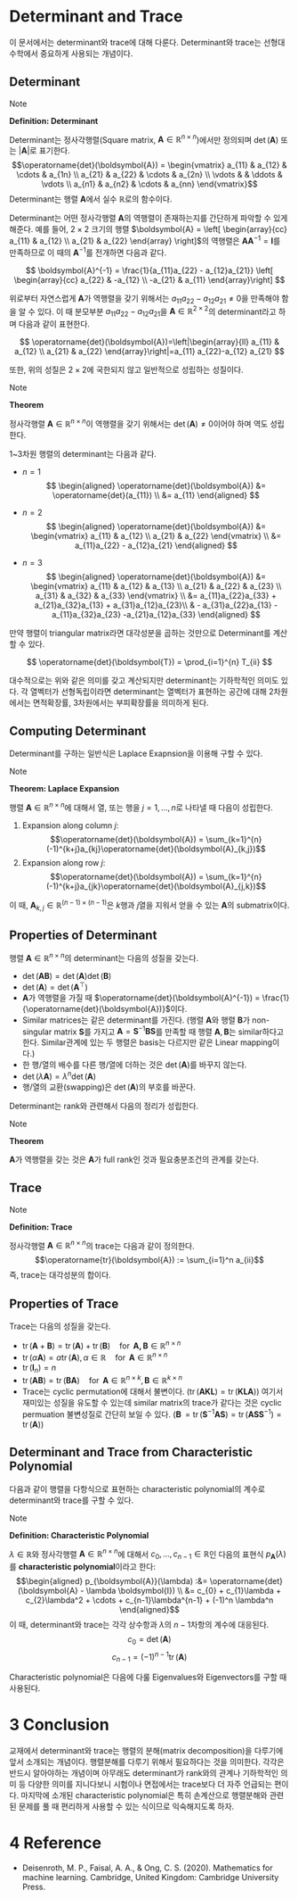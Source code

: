 # Determinant and Trace

이 문서에서는 determinant와 trace에 대해 다룬다. Determinant와 trace는 선형대수학에서 중요하게 사용되는 개념이다.

## Determinant 

> [!NOTE]
> **Definition: Determinant**
> 
> Determinant는 정사각행렬(Square matrix, $\boldsymbol{A} \in \mathbb{R}^{n \times n}$)에서만 정의되며 $\operatorname{det}(\boldsymbol{A})$ 또는 $\lvert \boldsymbol{A} \rvert$로 표기한다. 
> $$\operatorname{det}(\boldsymbol{A}) = \begin{vmatrix} a_{11} & a_{12} & \cdots & a_{1n} \\ a_{21} & a_{22} & \cdots & a_{2n} \\ \vdots & & \ddots & \vdots \\ a_{n1} & a_{n2} & \cdots & a_{nn} \end{vmatrix}$$
> Determinant는 행렬 $\boldsymbol{A}$에서 실수 $\mathbb{R}$로의 함수이다.

Determinant는 어떤 정사각행렬 $\boldsymbol{A}$의 역행렬이 존재하는지를 간단하게 파악할 수 있게 해준다. 예를 들어, $2 \times 2$ 크기의 행렬 $\boldsymbol{A} = \left[ \begin{array}{cc} a_{11} & a_{12} \\ a_{21} & a_{22} \end{array} \right]$의 역행렬은 $\boldsymbol{A} \boldsymbol{A}^{-1} = \boldsymbol{I}$를 만족하므로 이 때의 $\boldsymbol{A}^{-1}$를 전개하면 다음과 같다.

$$
\boldsymbol{A}^{-1} = \frac{1}{a_{11}a_{22} - a_{12}a_{21}}
\left[
\begin{array}{cc}
a_{22} & -a_{12} \\
-a_{21} & a_{11}
\end{array}\right]
$$

위로부터 자연스럽게 $\boldsymbol{A}$가 역행렬을 갖기 위해서는 $a_{11}a_{22} - a_{12}a_{21} \neq 0$을 만족해야 함을 알 수 있다. 이 때 분모부분 $a_{11}a_{22} - a_{12}a_{21}$을 $\boldsymbol{A} \in \mathbb{R}^{2 \times 2}$의 determinant라고 하며 다음과 같이 표현한다.

$$
\operatorname{det}(\boldsymbol{A})=\left|\begin{array}{ll}
a_{11} & a_{12} \\
a_{21} & a_{22}
\end{array}\right|=a_{11} a_{22}-a_{12} a_{21}
$$

또한, 위의 성질은 $2 \times 2$에 국한되지 않고 일반적으로 성립하는 성질이다.

> [!NOTE]
> **Theorem**
> 
> 정사각행렬 $\boldsymbol{A} \in \mathbb{R}^{n \times n}$이 역행렬을 갖기 위해서는 $\operatorname{det}(\boldsymbol{A}) \neq 0$이어야 하며 역도 성립한다.

1~3차원 행렬의 determinant는 다음과 같다.

* $n=1$
  $$
  \begin{aligned}
  \operatorname{det}(\boldsymbol{A}) &= \operatorname{det}(a_{11}) \\
  &= a_{11}
  \end{aligned}
  $$

* $n=2$
  $$
  \begin{aligned}
  \operatorname{det}(\boldsymbol{A}) &=
  \begin{vmatrix}
  a_{11} & a_{12} \\
  a_{21} & a_{22}
  \end{vmatrix} \\
  &= a_{11}a_{22} - a_{12}a_{21}
  \end{aligned}
  $$

* $n=3$
  $$
  \begin{aligned}
  \operatorname{det}(\boldsymbol{A}) &= 
  \begin{vmatrix}
  a_{11} & a_{12} & a_{13} \\
  a_{21} & a_{22} & a_{23} \\
  a_{31} & a_{32} & a_{33}
  \end{vmatrix} \\
  &= a_{11}a_{22}a_{33} + a_{21}a_{32}a_{13} + a_{31}a_{12}a_{23}\\
  & - a_{31}a_{22}a_{13} - a_{11}a_{32}a_{23} -a_{21}a_{12}a_{33}
  \end{aligned} 
  $$

만약 행렬이 triangular matrix라면 대각성분을 곱하는 것만으로 Determinant를 계산할 수 있다.

$$
\operatorname{det}(\boldsymbol{T}) = \prod_{i=1}^{n} T_{ii}
$$

대수적으로는 위와 같은 의미를 갖고 계산되지만 determinant는 기하학적인 의미도 있다. 각 열벡터가 선형독립이라면 determinant는 열벡터가 표현하는 공간에 대해 2차원에서는 면적확장률, 3차원에서는 부피확장률을 의미하게 된다.

## Computing Determinant

Determinant를 구하는 일반식은 Laplace Exapnsion을 이용해 구할 수 있다.

> [!NOTE]
> **Theorem: Laplace Expansion**
>
> 행렬 $\boldsymbol{A} \in \mathbb{R}^{n \times n}$에 대해서 열, 또는 행을 $j = 1, \ldots, n$로 나타낼 때 다음이 성립한다.
> 1. Expansion along column $j$:
>   $$\operatorname{det}(\boldsymbol{A}) = \sum_{k=1}^{n} (-1)^{k+j}a_{kj}\operatorname{det}(\boldsymbol{A}_{k,j})$$
> 2. Expansion along row $j$:
>   $$\operatorname{det}(\boldsymbol{A}) = \sum_{k=1}^{n} (-1)^{k+j}a_{jk}\operatorname{det}(\boldsymbol{A}_{j,k})$$
> 
> 이 때, $\boldsymbol{A}_{k, j} \in \mathbb{R}^{(n-1) \times (n-1)}$은 $k$행과 $j$열을 지워서 얻을 수 있는 $\boldsymbol{A}$의 submatrix이다.

## Properties of Determinant

행렬 $\boldsymbol{A} \in \mathbb{R}^{n \times n}$의 determinant는 다음의 성질을 갖는다.

* $\operatorname{det}(\boldsymbol{AB}) = \operatorname{det}(\boldsymbol{A})\operatorname{det}(\boldsymbol{B})$
* $\operatorname{det}(\boldsymbol{A}) = \operatorname{det}(\boldsymbol{A}^\top)$
* $\boldsymbol{A}$가 역행렬을 가질 때 $\operatorname{det}(\boldsymbol{A}^{-1}) = \frac{1}{\operatorname{det}(\boldsymbol{A})}$이다.
* Similar matrices는 같은 determinant를 가진다. (행렬 $\boldsymbol{A}$와 행렬 $\boldsymbol{B}$가 non-singular matrix $\boldsymbol{S}$를 가지고 $\boldsymbol{A} = \boldsymbol{S}^{-1}\boldsymbol{BS}$를 만족할 때 행렬 $\boldsymbol{A}, \boldsymbol{B}$는 similar하다고 한다. Similar관계에 있는 두 행렬은 basis는 다르지만 같은 Linear mapping이다.)
* 한 행/열의 배수를 다른 행/열에 더하는 것은 $\operatorname{det}(\boldsymbol{A})$를 바꾸지 않는다.
* $\operatorname{det}(\lambda\boldsymbol{A}) = \lambda^n \operatorname{det}(\boldsymbol{A})$
* 행/열의 교환(swapping)은 $\operatorname{det}(\boldsymbol{A})$의 부호를 바꾼다.

Determinant는 rank와 관련해서 다음의 정리가 성립한다.

> [!NOTE]
> **Theorem**
>
> $\boldsymbol{A}$가 역행렬을 갖는 것은 $\boldsymbol{A}$가 full rank인 것과 필요충분조건의 관계를 갖는다.

## Trace

> [!NOTE]
> **Definition: Trace**
>
> 정사각행렬 $\boldsymbol{A} \in \mathbb{R}^{n \times n}$의 trace는 다음과 같이 정의한다.
> $$\operatorname{tr}(\boldsymbol{A}) := \sum_{i=1}^n a_{ii}$$
> 즉, trace는 대각성분의 합이다.

## Properties of Trace

Trace는 다음의 성질을 갖는다.

* $\operatorname{tr}(\boldsymbol{A} + \boldsymbol{B}) = \operatorname{tr}(\boldsymbol{A}) + \operatorname{tr}(\boldsymbol{B}) \quad \operatorname{for} \ \boldsymbol{A, B} \in \mathbb{R}^{n \times n}$
* $\operatorname{tr}(\alpha\boldsymbol{A}) = \alpha \operatorname{tr}(\boldsymbol{A}), \alpha \in \mathbb{R} \quad \operatorname{for} \ \boldsymbol{A} \in \mathbb{R}^{n \times n}$
* $\operatorname{tr}(\boldsymbol{I}_n) = n$
* $\operatorname{tr}(\boldsymbol{AB}) = \operatorname{tr}(\boldsymbol{BA}) \quad \operatorname{for} \ \boldsymbol{A} \in \mathbb{R}^{n \times k}, \boldsymbol{B} \in \mathbb{R}^{k \times n}$
* Trace는 cyclic permutation에 대해서 불변이다. $(\operatorname{tr}(\boldsymbol{AKL}) = \operatorname{tr}(\boldsymbol{KLA}))$ 여기서 재미있는 성질을 유도할 수 있는데 similar matrix의 trace가 같다는 것은 cyclic permuation 불변성질로 간단히 보일 수 있다. $(\operatorname{\boldsymbol{B}} = \operatorname{tr}(\boldsymbol{S}^{-1} \boldsymbol{A} \boldsymbol{S}) = \operatorname{tr}(\boldsymbol{AS}\boldsymbol{S}^{-1}) = \operatorname{tr}(\boldsymbol{A}))$

## Determinant and Trace from Characteristic Polynomial

다음과 같이 행렬을 다항식으로 표현하는 characteristic polynomial의 계수로 determinant와 trace를 구할 수 있다.

> [!NOTE]
> **Definition: Characteristic Polynomial**
>
> $\lambda \in \mathbb{R}$와 정사각행렬 $\boldsymbol{A} \in \mathbb{R}^{n \times n}$에 대해서 $c_0, \ldots, c_{n-1} \in \mathbb{R}$인 다음의 표현식 $p_{\boldsymbol{A}}(\lambda)$를 **characteristic polynomial**이라고 한다:
> $$\begin{aligned}
  p_{\boldsymbol{A}}(\lambda) :&= \operatorname{det}(\boldsymbol{A} - \lambda \boldsymbol{I}) \\
  &= c_{0} + c_{1}\lambda + c_{2}\lambda^2 + \cdots + c_{n-1}\lambda^{n-1} + (-1)^n \lambda^n
  \end{aligned}$$
> 이 때, determinant와 trace는 각각 상수항과 $\lambda$의 $n-1$차항의 계수에 대응된다.
> $$c_{0} = \operatorname{det}(\boldsymbol{A})$$
> $$c_{n-1} = (-1)^{n-1}\operatorname{tr}(\boldsymbol{A})$$

Characteristic polynomial은 다음에 다룰 Eigenvalues와 Eigenvectors를 구할 때 사용된다.

# 3 Conclusion

교재에서 determinant와 trace는 행렬의 분해(matrix decomposition)을 다루기에 앞서 소개되는 개념이다. 행렬분해를 다루기 위해서 필요하다는 것을 의미한다. 각각은 반드시 알아야하는 개념이며 아무래도 determinant가 rank와의 관계나 기하학적인 의미 등 다양한 의미를 지니다보니 시험이나 면접에서는 trace보다 더 자주 언급되는 편이다. 마지막에 소개된 characteristic polynomial은 특히 손계산으로 행렬분해와 관련된 문제를 풀 때 편리하게 사용할 수 있는 식이므로 익숙해지도록 하자.

# 4 Reference

* Deisenroth, M. P., Faisal, A. A., & Ong, C. S. (2020). Mathematics for machine learning. Cambridge, United Kingdom: Cambridge University Press.
